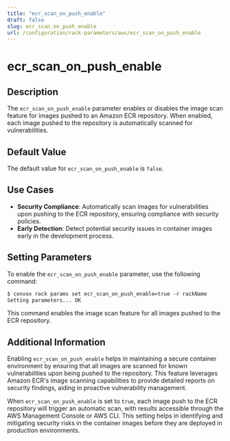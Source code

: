 ```yaml
---
title: "ecr_scan_on_push_enable"
draft: false
slug: ecr_scan_on_push_enable
url: /configuration/rack-parameters/aws/ecr_scan_on_push_enable
---
```


# ecr_scan_on_push_enable

## Description
The `ecr_scan_on_push_enable` parameter enables or disables the image scan feature for images pushed to an Amazon ECR repository. When enabled, each image pushed to the repository is automatically scanned for vulnerabilities.

## Default Value
The default value for `ecr_scan_on_push_enable` is `false`.

## Use Cases
- **Security Compliance**: Automatically scan images for vulnerabilities upon pushing to the ECR repository, ensuring compliance with security policies.
- **Early Detection**: Detect potential security issues in container images early in the development process.

## Setting Parameters
To enable the `ecr_scan_on_push_enable` parameter, use the following command:
```html
$ convox rack params set ecr_scan_on_push_enable=true -r rackName
Setting parameters... OK
```

This command enables the image scan feature for all images pushed to the ECR repository.

## Additional Information
Enabling `ecr_scan_on_push_enable` helps in maintaining a secure container environment by ensuring that all images are scanned for known vulnerabilities upon being pushed to the repository. This feature leverages Amazon ECR's image scanning capabilities to provide detailed reports on security findings, aiding in proactive vulnerability management.

When `ecr_scan_on_push_enable` is set to `true`, each image push to the ECR repository will trigger an automatic scan, with results accessible through the AWS Management Console or AWS CLI. This setting helps in identifying and mitigating security risks in the container images before they are deployed in production environments.

